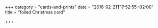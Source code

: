 +++
category = "cards-and-prints"
date = "2016-02-21T17:52:55+02:00"
title = "foiled Christmas card"

+++
